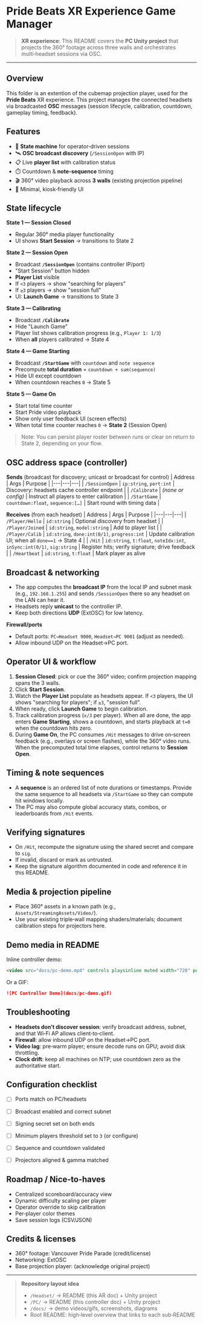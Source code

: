 # Pride Beats XR Experience Game Manager

> **XR experience**: This README covers the **PC Unity project** that projects the 360° footage across three walls and orchestrates multi‑headset sessions via OSC.

---

## Overview
This folder is an extention of the cubemap projection player, used for the **Pride Beats** XR experience. This project manages the connected headsets via broadcasted **OSC** messages (session lifecycle, calibration, countdown, gameplay timing, feedback).


## Features
- 🧭 **State machine** for operator‑driven sessions
- 🛰️ **OSC broadcast discovery** (`/SessionOpen` with IP)
- 📋 Live **player list** with calibration status
- ⏱️ Countdown & **note‑sequence** timing
- 🎬 360° video playback across **3 walls** (existing projection pipeline)
- 🧩 Minimal, kiosk‑friendly UI


## State lifecycle
**State 1 — Session Closed**
- Regular 360° media player functionality
- UI shows **Start Session** → transitions to State 2

**State 2 — Session Open**
- Broadcast **`/SessionOpen`** (contains controller IP/port)
- "Start Session" button hidden
- **Player List** visible
- If `<3` players → show "searching for players"
- If `≥3` players → show "session full"
- UI: **Launch Game** → transitions to State 3

**State 3 — Calibrating**
- Broadcast **`/Calibrate`**
- Hide "Launch Game"
- Player list shows calibration progress (e.g., `Player 1: 1/3`)
- When **all** players calibrated → State 4

**State 4 — Game Starting**
- Broadcast **`/StartGame`** with `countdown` and `note sequence`
- Precompute **total duration** = `countdown + sum(sequence)`
- Hide UI except countdown
- When countdown reaches `0` → State 5

**State 5 — Game On**
- Start total time counter
- Start Pride video playback
- Show only user feedback UI (screen effects)
- When total time counter reaches `0` → **State 2** (Session Open)

> Note: You can persist player roster between runs or clear on return to State 2, depending on your flow.


## OSC address space (controller)
**Sends** (broadcast for discovery; unicast or broadcast for control)
| Address | Args | Purpose |
|---|---|---|
| `/SessionOpen` | `ip:string`, `port:int` | Discovery: headsets cache controller endpoint |
| `/Calibrate` | *(none or config)* | Instruct all players to enter calibration |
| `/StartGame` | `countdown:float`, `sequence:[…]` | Start round with timing data |

**Receives** (from each headset)
| Address | Args | Purpose |
|---|---|---|
| `/Player/Hello` | `id:string` | Optional discovery from headset |
| `/Player/Joined` | `id:string`, `model:string` | Add to player list |
| `/Player/Calib` | `id:string`, `done:int(0/1)`, `progress:int` | Update calibration UI; when all `done==1` → State 4 |
| `/Hit` | `id:string`, `t:float`, `noteIdx:int`, `inSync:int(0/1)`, `sig:string` | Register hits; verify signature; drive feedback |
| `/Heartbeat` | `id:string`, `t:float` | Mark player as alive


## Broadcast & networking
- The app computes the **broadcast IP** from the local IP and subnet mask (e.g., `192.168.1.255`) and sends `/SessionOpen` there so any headset on the LAN can hear it.
- Headsets reply **unicast** to the controller IP.
- Keep both directions **UDP** (ExtOSC) for low latency.

**Firewall/ports**
- Default ports: `PC→Headset 9000`, `Headset→PC 9001` (adjust as needed).
- Allow inbound UDP on the Headset→PC port.


## Operator UI & workflow
1. **Session Closed**: pick or cue the 360° video; confirm projection mapping spans the 3 walls.
2. Click **Start Session**.
3. Watch the **Player List** populate as headsets appear. If `<3` players, the UI shows "searching for players"; if `≥3`, "session full".
4. When ready, click **Launch Game** to begin calibration.
5. Track calibration progress (`x/3` per player). When all are done, the app enters **Game Starting**, shows a countdown, and starts playback at `t=0` when the countdown hits zero.
6. During **Game On**, the PC consumes `/Hit` messages to drive on‑screen feedback (e.g., overlays or screen flashes), while the 360° video runs. When the precomputed total time elapses, control returns to **Session Open**.


## Timing & note sequences
- A **sequence** is an ordered list of note durations or timestamps. Provide the same sequence to all headsets via `/StartGame` so they can compute hit windows locally.
- The PC may also compute global accuracy stats, combos, or leaderboards from `/Hit` events.


## Verifying signatures
- On `/Hit`, recompute the signature using the shared secret and compare to `sig`.
- If invalid, discard or mark as untrusted.
- Keep the signature algorithm documented in code and reference it in this README.


## Media & projection pipeline
- Place 360° assets in a known path (e.g., `Assets/StreamingAssets/Video/`).
- Use your existing triple‑wall mapping shaders/materials; document calibration steps for projectors here.


## Demo media in README
Inline controller demo:
```html
<video src="docs/pc-demo.mp4" controls playsinline muted width="720" poster="docs/pc-thumb.jpg"></video>
```
Or a GIF:
```md
![PC Controller Demo](docs/pc-demo.gif)
```


## Troubleshooting
- **Headsets don’t discover session**: verify broadcast address, subnet, and that Wi‑Fi AP allows client‑to‑client.
- **Firewall**: allow inbound UDP on the Headset→PC port.
- **Video lag**: pre‑warm player; ensure decode runs on GPU; avoid disk throttling.
- **Clock drift**: keep all machines on NTP; use countdown zero as the authoritative start.


## Configuration checklist
- [ ] Ports match on PC/headsets
- [ ] Broadcast enabled and correct subnet
- [ ] Signing secret set on both ends
- [ ] Minimum players threshold set to `3` (or configure)
- [ ] Sequence and countdown validated
- [ ] Projectors aligned & gamma matched


## Roadmap / Nice‑to‑haves
- Centralized scoreboard/accuracy view
- Dynamic difficulty scaling per player
- Operator override to skip calibration
- Per‑player color themes
- Save session logs (CSV/JSON)


## Credits & licenses
- 360° footage: Vancouver Pride Parade (credit/license)
- Networking: ExtOSC
- Base projection player: (acknowledge original project)

---

> **Repository layout idea**
>
> - `/Headset/` → README (this AR doc) + Unity project
> - `/PC/` → README (this controller doc) + Unity project
> - `/docs/` → demo videos/gifs, screenshots, diagrams
> - Root README: high‑level overview that links to each sub‑README

